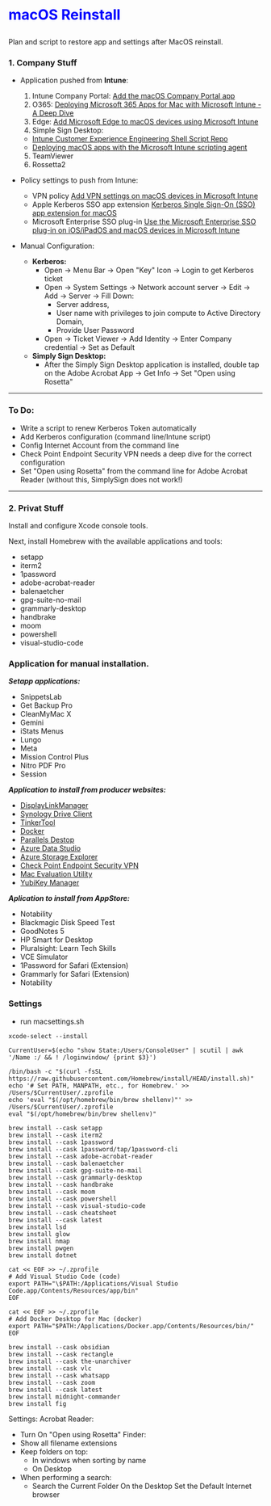 # **<p style="color: blue">macOS Reinstall</p>**

Plan and script to restore app and settings after MacOS reinstall.

### 1. Company Stuff ###

+ Application pushed from **Intune**:
  1. Intune Company Portal: [Add the macOS Company Portal app](https://learn.microsoft.com/en-us/mem/intune/apps/apps-company-portal-macos)
  2. O365: [Deploying Microsoft 365 Apps for Mac with Microsoft Intune - A Deep Dive](https://techcommunity.microsoft.com/t5/intune-customer-success/deploying-microsoft-365-apps-for-mac-with-microsoft-intune-a/ba-p/2243040)
  3. Edge: [Add Microsoft Edge to macOS devices using Microsoft Intune](https://learn.microsoft.com/en-us/mem/intune/apps/apps-edge-macos)
  4. Simple Sign Desktop:
    - [Intune Customer Experience Engineering Shell Script Repo](https://github.com/microsoft/shell-intune-samples)
    - [Deploying macOS apps with the Microsoft Intune scripting agent](https://techcommunity.microsoft.com/t5/intune-customer-success/deploying-macos-apps-with-the-microsoft-intune-scripting-agent/ba-p/2298072)
  5. TeamViewer
  6. Rossetta2

+ Policy settings to push from Intune:
  - VPN policy [Add VPN settings on macOS devices in Microsoft Intune](https://learn.microsoft.com/en-us/mem/intune/configuration/vpn-settings-macos)
  - Apple Kerberos SSO app extension [Kerberos Single Sign-On (SSO) app extension for macOS](https://hmaslowski.com/home/f/kerberos-single-sign-on-sso-app-extension-for-macos)
  - Microsoft Enterprise SSO plug-in [Use the Microsoft Enterprise SSO plug-in on iOS/iPadOS and macOS devices in Microsoft Intune](https://learn.microsoft.com/en-us/mem/intune/configuration/use-enterprise-sso-plug-in-ios-ipados-macos)

+ Manual Configuration:
  + **Kerberos:**
    + Open -> Menu Bar -> Open "Key" Icon -> Login to get Kerberos ticket
    + Open -> System Settings -> Network account server -> Edit -> Add -> Server -> Fill Down:
      + Server address,
      + User name with privileges to join compute to Active Directory Domain,
      + Provide User Password
    + Open -> Ticket Viewer -> Add Identity -> Enter Company credential -> Set as Default
  + **Simply Sign Desktop:**
    + After the Simply Sign Desktop application is installed, double tap on the Adobe Acrobat App -> Get Info -> Set "Open using Rosetta"

---

### To Do:
- Write a script to renew Kerberos Token automatically
- Add Kerberos configuration (command line/Intune script)
- Config Internet Account from the command line
- Check Point Endpoint Security VPN needs a deep dive for the correct configuration
- Set "Open using Rosetta" from the command line for Adobe Acrobat Reader (without this, SimplySign does not work!)

---

### 2. Privat Stuff ###

Install and configure Xcode console tools.

Next, install Homebrew with the available applications and tools:
- setapp
- iterm2
- 1password
- adobe-acrobat-reader
- balenaetcher
- gpg-suite-no-mail 
- grammarly-desktop 
- handbrake 
- moom 
- powershell 
- visual-studio-code

### Application for manual installation. ###

***Setapp applications:***
- SnippetsLab
- Get Backup Pro
- CleanMyMac X
- Gemini
- iStats Menus
- Lungo
- Meta
- Mission Control Plus
- Nitro PDF Pro
- Session

***Application to install from producer websites:***
- [DisplayLinkManager](https://www.synaptics.com/node/5026?filetype=exe)
- [Synology Drive Client](https://global.download.synology.com/download/Utility/SynologyDriveClient/3.2.1-13271/Mac/Installer/synology-drive-client-13271.dmg)
- [TinkerTool](https://www.bresink.eu/download3.php?PHPSESSID=d348386a3c952454dfad88d789d14a38)
- [Docker](https://desktop.docker.com/mac/main/arm64/Docker.dmg?utm_source=docker&utm_medium=webreferral&utm_campaign=dd-smartbutton&utm_location=module)
- [Parallels Destop](https://www.parallels.com/directdownload/pd18/?experience=enter_key)
- [Azure Data Studio](https://go.microsoft.com/fwlink/?linkid=2215346)
- [Azure Storage Explorer](https://go.microsoft.com/fwlink/?linkid=2216184)
- [Check Point Endpoint Security VPN](https://supportcenter.checkpoint.com/supportcenter/portal/user/anon/page/default.psml/media-type/html?action=portlets.DCFileAction&eventSubmit_doGetdcdetails=&fileid=120374)
- [Mac Evaluation Utility](https://appleseed.apple.com/sp/downloads/projects/1001315/downloads/1016716)
- [YubiKey Manager](https://developers.yubico.com/yubikey-manager-qt/Releases/yubikey-manager-qt-latest-mac.pkg)

***Aplication to install from AppStore:***
- Notability
- Blackmagic Disk Speed Test
- GoodNotes 5
- HP Smart for Desktop
- Pluralsight: Learn Tech Skills
- VCE Simulator
- 1Password for Safari (Extension)
- Grammarly for Safari (Extension)
- Notability

### Settings ###
- run macsettings.sh

```shell
xcode-select --install
```
```shell
CurrentUser=$(echo "show State:/Users/ConsoleUser" | scutil | awk '/Name :/ && ! /loginwindow/ {print $3}')
```
```shell
/bin/bash -c "$(curl -fsSL https://raw.githubusercontent.com/Homebrew/install/HEAD/install.sh)"
echo '# Set PATH, MANPATH, etc., for Homebrew.' >> /Users/$CurrentUser/.zprofile
echo 'eval "$(/opt/homebrew/bin/brew shellenv)"' >> /Users/$CurrentUser/.zprofile
eval "$(/opt/homebrew/bin/brew shellenv)"
```
```shell
brew install --cask setapp
brew install --cask iterm2
brew install --cask 1password
brew install --cask 1password/tap/1password-cli
brew install --cask adobe-acrobat-reader
brew install --cask balenaetcher
brew install --cask gpg-suite-no-mail
brew install --cask grammarly-desktop
brew install --cask handbrake
brew install --cask moom
brew install --cask powershell
brew install --cask visual-studio-code
brew install --cask cheatsheet
brew install --cask latest
brew install lsd
brew install glow
brew install nmap
brew install pwgen
brew install dotnet
```
```shell
cat << EOF >> ~/.zprofile
# Add Visual Studio Code (code)
export PATH="\$PATH:/Applications/Visual Studio Code.app/Contents/Resources/app/bin"
EOF
```
```shell
cat << EOF >> ~/.zprofile
# Add Docker Desktop for Mac (docker)
export PATH="$PATH:/Applications/Docker.app/Contents/Resources/bin/"
EOF
```
```shell
brew install --cask obsidian
brew install --cask rectangle
brew install --cask the-unarchiver
brew install --cask vlc
brew install --cask whatsapp
brew install --cask zoom
brew install --cask latest
brew install midnight-commander
brew install fig
```


Settings:
Acrobat Reader:
- Turn On "Open using Rosetta"
Finder:
- Show all filename extensions
- Keep folders on top:
  - In windows when sorting by name
  - On Desktop
- When performing a search:
  - Search the Current Folder
On the Desktop Set the Default Internet browser


  
